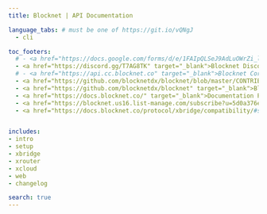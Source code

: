 ```yaml
---
title: Blocknet | API Documentation

language_tabs: # must be one of https://git.io/vQNgJ
  - cli

toc_footers:
  # - <a href="https://docs.google.com/forms/d/e/1FAIpQLSeJ9AdLuOWrZi_lWPgEiwDrxrZpNxZWEUR9lO4cwFMS5m9xkw/viewform" target="_blank">API Feedback/Request Form</a>
  - <a href="https://discord.gg/T7AG8TK" target="_blank">Blocknet Discord</a>
  # - <a href="https://api.cc.blocknet.co" target="_blank">Blocknet Core - API Docs</a>
  - <a href="https://github.com/blocknetdx/blocknet/blob/master/CONTRIBUTING.md" target="_blank">Blocknet Core - Contributing</a>
  - <a href="https://github.com/blocknetdx/blocknet" target="_blank">Blocknet Core - Github</a>
  - <a href="https://docs.blocknet.co/" target="_blank">Documentation Portal</a>
  - <a href="https://blocknet.us16.list-manage.com/subscribe?u=5d0a376e982034a2ddd6edb98&id=6ae2c503df" target="_blank">Developer Notifications</a>
  - <a href="https://docs.blocknet.co/protocol/xbridge/compatibility/#supported-digital-assets" target="_blank">XBridge Compatible Blockchains</a>


includes:
- intro
- setup
- xbridge
- xrouter
- xcloud
- web
- changelog

search: true
---
```




